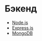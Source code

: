 # Бэкенд

- [Node.js](./nodejs/README.md)
- [Express.js](./expressjs/README.md)
- [MongoDB](./mongodb/README.md)